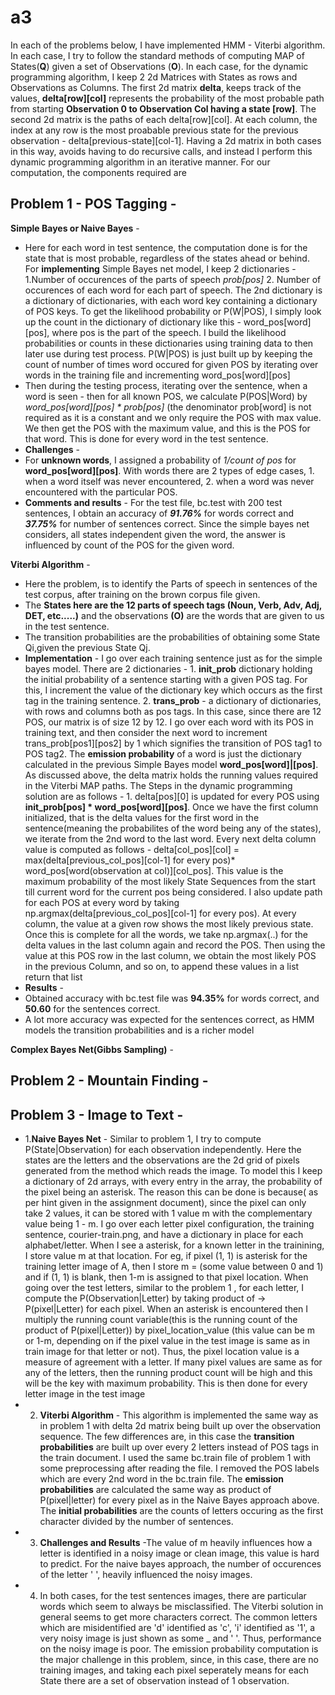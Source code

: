 # a3
In each of the problems below, I have implemented HMM - Viterbi algorithm. 
In each case, I try to follow the standard methods of computing MAP of States(**Q**) given a set of Observations (**O**). In each case, for the dynamic programming algorithm, I keep 2 2d Matrices with States as rows and Observations as Columns. The first 2d matrix **delta**, keeps track of the values, **delta[row][col]** represents the probability of the most probable path from starting **Observation 0 to Observation Col having a state [row]**. The second 2d matrix is the paths of each delta[row][col]. At each column, the index at any row is the most proabable previous state for the previous observation - delta[previous-state][col-1]. Having a 2d matrix in both cases in this way, avoids having to do recursive calls, and instead I perform this dynamic programming algorithm in an iterative manner. 
For our computation, the components required are 

## Problem 1 - POS Tagging - 
**Simple Bayes or Naive Bayes** - 
 - Here for each word in test sentence, the computation done is for the state that is most probable, regardless of the states ahead or behind. For **implementing** Simple Bayes net model, I keep 2 dictionaries  - 1.Number of occurences of the parts of speech *prob[pos]* 2. Number of occurences of each word for each part of speech. The 2nd dictionary is a dictionary of dictionaries, with each word key containing a dictionary of POS keys. To get the likelihood probability or P(W|POS), I simply look up the count in the dictionary of dictionary like this  - word_pos[word][pos], where pos is the part of the speech. I build the likelihood probabilities or counts in these dictionaries using training data to then later use during test process. P(W|POS) is just built up by keeping the count of number of times word occured for given POS by iterating over words in the training file and incrementing word_pos[word][pos]
  - Then during the testing process, iterating over the sentence, when a word is seen - then for all known POS, we calculate P(POS|Word) by *word_pos[word][pos] * prob[pos]* (the denominator prob[word] is not required as it is a constant and we only require the POS with max value. We then get the POS with the maximum value, and this is the POS for that word. This is done for every word in the test sentence. 
 - **Challenges** - 
  - For **unknown words**, I assigned a probability of *1/count of pos* for **word_pos[word][pos]**. With words there are 2 types of edge cases, 1. when a word itself was never encountered, 2. when a word was never encountered with the particular POS.
  - **Comments and results** - For the test file, bc.test with 200 test sentences, I obtain an accuracy of ***91.76%*** for words correct and ***37.75%*** for number of sentences correct. Since the simple bayes net considers, all states independent given the word, the answer is influenced by count of the POS for the given word. 

**Viterbi Algorithm** -  
 - Here the problem, is to identify the Parts of speech in sentences of the test corpus, after training on the brown corpus file given.
 - The **States here are the 12 parts of speech tags (Noun, Verb, Adv, Adj, DET, etc.....)** and the observations **(O)** are the words that are given to us in the test sentence. 
 - The transition probabilities are the probabilities of obtaining some State Qi,given the previous State Qj. 
 - **Implementation** - I go over each training sentence just as for the simple bayes model. There are 2 dictionaries  - 1. **init_prob** dictionary holding the initial probability of a sentence starting with a given POS tag. For this, I increment the value of the dictionary key which occurs as the first tag in the training sentence. 2. **trans_prob** - a dictionary of dictionaries, with rows and columns both as pos tags. In this case, since there are 12 POS, our matrix is of size 12 by 12. I go over each word with its POS in training text, and then consider the next word to increment trans_prob[pos1][pos2] by 1 which signifies the transition of POS tag1 to POS tag2. The **emission probability** of a word is just the dictionary calculated in the previous Simple Bayes model **word_pos[word]|[pos]**. As discussed above, the delta matrix holds the running values required in the Viterbi MAP paths. The Steps in the dynamic programming solution are as follows - 1. delta[pos][0] is updated for every POS using **init_prob[pos] * word_pos[word][pos]**. Once we have the first column initialized, that is the delta values for the first word in the sentence(meaning the probabilites of the word being any of the states), we iterate from the 2nd word to the last word. Every next delta column value is computed as follows - delta[col_pos][col] = max(delta[previous_col_pos][col-1] for every pos)* word_pos[word(observation at col)][col_pos]. This value is the maximum probability of the most likely State Sequences from the start till current word for the current pos being considered. I also update path for each POS at every word by taking np.argmax(delta[previous_col_pos][col-1] for every pos). At every column, the value at a given row shows the most likely previous state. Once this is complete for all the words, we take np.argmax(..) for the delta values in the last column again and record the POS. Then using the value at this POS row in the last column, we obtain the most likely POS in the previous Column, and so on, to append these values in a list return that list
 - **Results** - 
  - Obtained accuracy with bc.test file was **94.35%** for words correct, and **50.60** for the sentences correct. 
  - A lot more accuracy was expected for the sentences correct, as HMM models the transition probabilities and is a richer model

**Complex Bayes Net(Gibbs Sampling)** - 
  

## Problem 2 - Mountain Finding - 

## Problem 3 - Image to Text - 
- 1.**Naive Bayes Net** - Similar to problem 1, I try to compute P(State|Observation) for each observation independently. Here the states are the letters and the observations are the 2d grid of pixels generated from the method which reads the image. To model this I keep a dictionary of 2d arrays, with every entry in the array, the probability of the pixel being an asterisk. The reason this can be done is because( as per hint given in the assignment document), since the pixel can only take 2 values, it can be stored with 1 value m with the complementary value being 1 - m. I go over each letter pixel configuration, the training sentence, courier-train.png, and have a dictionary in place for each alphabet/letter. When I see a asterisk, for a known letter in the trainining, I store value m at that location. For eg, if pixel (1, 1) is asterisk for the training letter image of A, then I store m = (some value between 0 and 1) and if (1, 1) is blank, then 1-m is assigned to that pixel location. When going over the test letters, similar to the problem 1 , for each letter, I compute the P(Observation|Letter) by taking product of -> P(pixel|Letter) for each pixel. When an asterisk is encountered then I multiply the running count variable(this is the running count of the product of P(pixel|Letter)) by pixel_location_value (this value can be m or 1-m, depending on if the pixel value in the test image is same as in train image for that letter or not). Thus, the pixel location value is a measure of agreement with a letter. If many pixel values are same as for any of the letters, then the running product count will be high and this will be the key with maximum probability. This is then done for every letter image in the test image
- 2. **Viterbi Algorithm** - This algorithm is implemented the same way as in problem 1 with delta 2d matrix being built up over the observation sequence. The few differences are, in this case the **transition probabilities** are built up over every 2 letters instead of POS tags in the train document. I used the same bc.train file of problem 1 with some preprocessing after reading the file. I removed the POS labels which are every 2nd word in the bc.train file. The **emission probabilities** are calculated the same way as product of P(pixel|letter) for every pixel as in the Naive Bayes approach above. The **initial probabilities** are the counts of letters occuring as the first character divided by the number of sentences. 
- 3. **Challenges and Results** -The value of m heavily influences how a letter is identified in a noisy image or clean image, this value is hard to predict. For the naive bayes approach, the number of occurences of the letter ' ', heavily influenced the noisy images. 
 - 4. In both cases, for the test sentences images, there are particular words which seem to always be misclassified. The Viterbi solution in general seems to get more characters correct. The common letters which are misidentified are 'd' identified as 'c', 'i' identified as '1', a very noisy image is just shown as some _ and ' '. Thus, performance on the noisy image is poor. The emission probability computation is the major challenge in this problem, since, in this case, there are no training images, and taking each pixel seperately means for each State there are a set of observation instead of 1 observation. 
  
